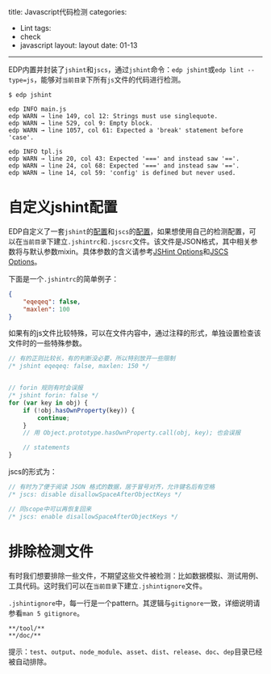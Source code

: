 title: Javascript代码检测
categories:
- Lint
tags:
-  check
-  javascript
layout:
    layout
date:
    01-13
---

EDP内置并封装了`jshint`和`jscs`，通过`jshint`命令：`edp jshint`或`edp lint --type=js`，能够对`当前目录`下所有`js`文件的代码进行检测。

```
$ edp jshint

edp INFO main.js
edp WARN → line 149, col 12: Strings must use singlequote.
edp WARN → line 529, col 9: Empty block.
edp WARN → line 1057, col 61: Expected a 'break' statement before 'case'.

edp INFO tpl.js
edp WARN → line 20, col 43: Expected '===' and instead saw '=='.
edp WARN → line 24, col 68: Expected '===' and instead saw '=='.
edp WARN → line 14, col 59: 'config' is defined but never used.
```

# 自定义jshint配置

EDP自定义了一套`jshint`的[配置](https://github.com/ecomfe/edp-lint/blob/master/lib/js/config.js)和`jscs`的[配置](https://github.com/ecomfe/edp-lint/blob/master/lib/js/jscsrc.json)，如果想使用自己的检测配置，可以在`当前目录`下建立`.jshintrc`和`.jscsrc`文件。该文件是JSON格式，其中相关参数将与默认参数mixin。具体参数的含义请参考[JSHint Options](http://jshint.org/docs/options/)和[JSCS Options](https://github.com/jscs-dev/node-jscs/blob/master/README.md#options)。

下面是一个`.jshintrc`的简单例子：

```json
{
    "eqeqeq": false,
    "maxlen": 100
}
```

如果有的js文件比较特殊，可以在文件内容中，通过注释的形式，单独设置检查该文件时的一些特殊参数。

```javascript
// 有的正则比较长，有的判断没必要，所以特别放开一些限制
/* jshint eqeqeq: false, maxlen: 150 */


// forin 规则有时会误报
/* jshint forin: false */
for (var key in obj) {
    if (!obj.hasOwnProperty(key)) {
        continue;
    }
    // 用 Object.prototype.hasOwnProperty.call(obj, key); 也会误报

    // statements
}
```

jscs的形式为：

```javascript
// 有时为了便于阅读 JSON 格式的数据，居于冒号对齐，允许键名后有空格
/* jscs: disable disallowSpaceAfterObjectKeys */

// 同scope中可以再恢复回来
/* jscs: enable disallowSpaceAfterObjectKeys */
```

# 排除检测文件

有时我们想要排除一些文件，不期望这些文件被检测：比如数据模拟、测试用例、工具代码。这时我们可以在`当前目录`下建立`.jshintignore`文件。

`.jshintignore`中，每一行是一个pattern。其逻辑与`gitignore`一致，详细说明请参看`man 5 gitignore`。

```
**/tool/**
**/doc/**
```

提示：`test`、`output`、`node_module`、`asset`、`dist`、`release`、`doc`、`dep`目录已经被自动排除。